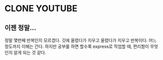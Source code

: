 # CLONE YOUTUBE

## 이젠 정말...

정말 몇번째 반복인지 모르겠다. 깃에 올렸다가 지우고 올렸다가 지우고 반복이다. 어느 정도까지 이해는 간다. 하지만 공부를 하면 할수록 express로 작업할 때, 편리함이 무엇인지 알게 되는 것 같다.
